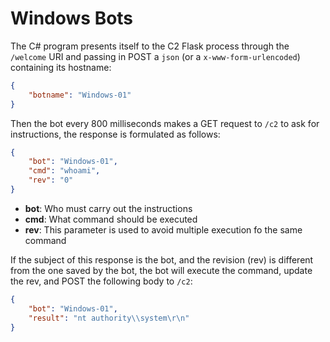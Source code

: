 # Windows Bots

The C# program presents itself to the C2 Flask process through the `/welcome` URI and passing in POST a `json` (or a `x-www-form-urlencoded`) containing its hostname:

```json
{
    "botname": "Windows-01"
}
```

Then the bot every 800 milliseconds makes a GET request to `/c2` to ask for instructions, the response is formulated as follows:

```json
{
    "bot": "Windows-01",
    "cmd": "whoami",
    "rev": "0"
}
```

- **bot**: Who must carry out the instructions
- **cmd**: What command should be executed
- **rev**: This parameter is used to avoid multiple execution fo the same command

If the subject of this response is the bot, and the revision (rev) is different from the one saved by the bot, the bot will execute the command, update the rev, and POST the following body to `/c2`:

```json
{
    "bot": "Windows-01",
    "result": "nt authority\\system\r\n"
}
```